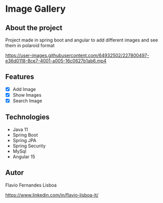 # Image Gallery


## About the project


Project made in spring boot and angular to add different images and see them in polaroid format


https://user-images.githubusercontent.com/64932502/227800497-e36d0118-8ce7-4001-a005-16c0627b1ab6.mp4

## Features

- [x] Add Image
- [x] Show Images
- [x] Search Image

## Technologies 

- Java 11
- Spring Boot
- Spring JPA
- Spring Security
- MySql
- Angular 15

## Autor

Flavio Fernandes Lisboa

https://www.linkedin.com/in/flavio-lisboa-it/
